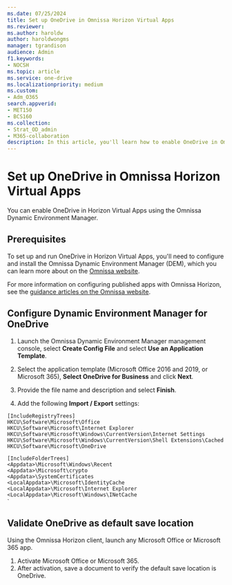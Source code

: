 ```yaml
---
ms.date: 07/25/2024
title: Set up OneDrive in Omnissa Horizon Virtual Apps
ms.reviewer: 
ms.author: haroldw
author: haroldwongms
manager: tgrandison
audience: Admin
f1.keywords:
- NOCSH
ms.topic: article
ms.service: one-drive
ms.localizationpriority: medium
ms.custom:
- Adm_O365
search.appverid:
- MET150
- BCS160
ms.collection:
- Strat_OD_admin
- M365-collaboration
description: In this article, you'll learn how to enable OneDrive in Omnissa Horizon Virtual Apps.
---
```


# Set up OneDrive in Omnissa Horizon Virtual Apps

You can enable OneDrive in Horizon Virtual Apps using the Omnissa Dynamic Environment Manager.

## Prerequisites

To set up and run OneDrive in Horizon Virtual Apps, you'll need to configure and install the Omnissa Dynamic Environment Manager (DEM), which you can learn more about on the [Omnissa website](https://docs.omnissa.com/bundle/DEMInstallConfigGuideV2312/page/IntroductiontoDynamicEnvironmentManager.html).

For more information on configuring published apps with Omnissa Horizon, see the [guidance articles on the Omnissa website](https://docs.omnissa.com/bundle/Desktops-and-Applications-in-HorizonV2312/page/ConfigureHorizon8forPublishedApplicationsDelivery.html).

## Configure Dynamic Environment Manager for OneDrive

1. Launch the Omnissa Dynamic Environment Manager management console, select **Create Config File** and select **Use an Application Template**.

1. Select the application template (Microsoft Office 2016 and 2019, or Microsoft 365), **Select OneDrive for Business** and click **Next**.

1. Provide the file name and description and select **Finish**.

1. Add the following **Import / Export** settings:

`[IncludeRegistryTrees]` \
`HKCU\Software\Microsoft\Office` \
`HKCU\Software\Microsoft\Internet Explorer` \
`HKCU\Software\Microsoft\Windows\CurrentVersion\Internet Settings` \
`HKCU\Software\Microsoft\Windows\CurrentVersion\Shell Extensions\Cached` \
`HKCU\Software\Microsoft\OneDrive`

`[IncludeFolderTrees]` \
`<Appdata>\Microsoft\Windows\Recent` \
`<Appdata>\Microsoft\crypto` \
`<Appdata>\SystemCertificates` \
`<LocalAppdata>\Microsoft\IdentityCache` \
`<LocalAppdata>\Microsoft\Internet Explorer` \
`<LocalAppdata>\Microsoft\Windows\INetCache` \
`

## Validate OneDrive as default save location

Using the Omnissa Horizon client, launch any Microsoft Office or Microsoft 365 app.

1. Activate Microsoft Office or Microsoft 365.
2. After activation, save a document to verify the default save location is OneDrive.
